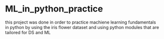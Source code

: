 # ML_in_python_practice
this project was done in order to practice machiene learning fundamentals in python by using the iris flower dataset and using python modules that are tailored for DS and ML
